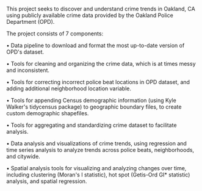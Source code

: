 This project seeks to discover and understand crime trends in Oakland, CA using publicly available crime data provided by the Oakland Police Department (OPD).

The project consists of 7 components:

• Data pipeline to download and format the most up-to-date version of OPD's dataset.

• Tools for cleaning and organizing the crime data, which is at times messy and inconsistent.

• Tools for correcting incorrect police beat locations in OPD dataset, and adding additional neighborhood location variable.

• Tools for appending Census demographic information (using Kyle Walker's tidycensus package) to geographic boundary files, to create custom demographic shapefiles.

• Tools for aggregating and standardizing crime dataset to facilitate analysis.

• Data analysis and visualizations of crime trends, using regression and time series analysis to analyze trends across police beats, neighborhoods, and citywide.

• Spatial analysis tools for visualizing and analyzing changes over time, including clustering (Moran's I statistic), hot spot (Getis-Ord GI* statistic) analysis, and spatial regression.
